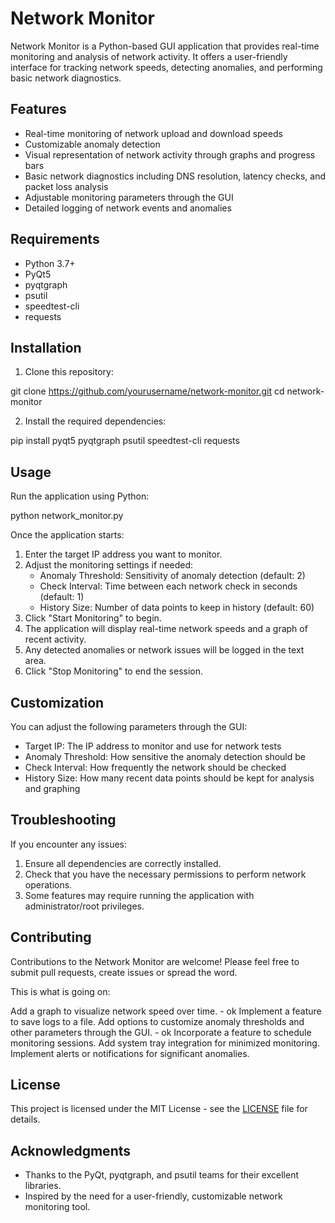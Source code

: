 # Network Monitor

Network Monitor is a Python-based GUI application that provides real-time monitoring and analysis of network activity. It offers a user-friendly interface for tracking network speeds, detecting anomalies, and performing basic network diagnostics.

## Features

- Real-time monitoring of network upload and download speeds
- Customizable anomaly detection
- Visual representation of network activity through graphs and progress bars
- Basic network diagnostics including DNS resolution, latency checks, and packet loss analysis
- Adjustable monitoring parameters through the GUI
- Detailed logging of network events and anomalies

## Requirements

- Python 3.7+
- PyQt5
- pyqtgraph
- psutil
- speedtest-cli
- requests

## Installation

1. Clone this repository:

git clone https://github.com/yourusername/network-monitor.git
cd network-monitor

2. Install the required dependencies:

pip install pyqt5 pyqtgraph psutil speedtest-cli requests


## Usage

Run the application using Python:

python network_monitor.py


Once the application starts:

1. Enter the target IP address you want to monitor.
2. Adjust the monitoring settings if needed:
   - Anomaly Threshold: Sensitivity of anomaly detection (default: 2)
   - Check Interval: Time between each network check in seconds (default: 1)
   - History Size: Number of data points to keep in history (default: 60)
3. Click "Start Monitoring" to begin.
4. The application will display real-time network speeds and a graph of recent activity.
5. Any detected anomalies or network issues will be logged in the text area.
6. Click "Stop Monitoring" to end the session.

## Customization

You can adjust the following parameters through the GUI:

- Target IP: The IP address to monitor and use for network tests
- Anomaly Threshold: How sensitive the anomaly detection should be
- Check Interval: How frequently the network should be checked
- History Size: How many recent data points should be kept for analysis and graphing

## Troubleshooting

If you encounter any issues:

1. Ensure all dependencies are correctly installed.
2. Check that you have the necessary permissions to perform network operations.
3. Some features may require running the application with administrator/root privileges.

## Contributing

Contributions to the Network Monitor are welcome! Please feel free to submit pull requests, create issues or spread the word.

This is what is going on:

Add a graph to visualize network speed over time. - ok
Implement a feature to save logs to a file.
Add options to customize anomaly thresholds and other parameters through the GUI. - ok
Incorporate a feature to schedule monitoring sessions.
Add system tray integration for minimized monitoring.
Implement alerts or notifications for significant anomalies.

## License

This project is licensed under the MIT License - see the [LICENSE](LICENSE) file for details.

## Acknowledgments

- Thanks to the PyQt, pyqtgraph, and psutil teams for their excellent libraries.
- Inspired by the need for a user-friendly, customizable network monitoring tool.

